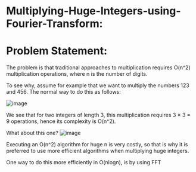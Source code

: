# Multiplying-Huge-Integers-using-Fourier-Transform:

# Problem Statement:
The problem is that traditional approaches to multiplication requires O(n^2) multiplication operations, where n is the number of digits.

To see why, assume for example that we want to multiply the numbers 123 and 456. The normal way to do this as follows:

![image](https://user-images.githubusercontent.com/57549021/111580797-28af5200-87de-11eb-8ccb-e2cfcd7a8454.png)

We see that for two integers of length 3, this multiplication requires 3 × 3 = 9 operations, hence its complexity is O(n^2). 

What about this one?
![image](https://user-images.githubusercontent.com/57549021/111580860-48467a80-87de-11eb-96b2-dfe3274769d3.png)

Executing an O(n^2) algorithm for huge n is very costly, so that is why it is preferred to use more efficient algorithms when multiplying huge integers.

One way to do this more efficiently in O(nlogn), is by using FFT
